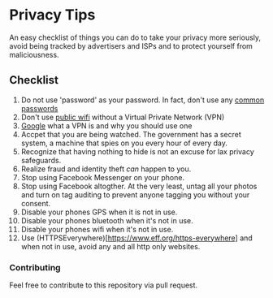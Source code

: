 # Privacy Tips
An easy checklist of things you can do to take your privacy more seriously, avoid being tracked by advertisers and ISPs and to protect yourself from maliciousness.

## Checklist

1. Do not use 'password' as your password. In fact, don't use any [common passwords](https://blog.keepersecurity.com/2017/01/13/most-common-passwords-of-2016-research-study/)
2. Don't use [public wifi](PUBLICWIFI.md) without a Virtual Private Network (VPN)
3. [Google](https://www.google.com/) what a VPN is and why you should use one
4. Accpet that you are being watched. The government has a secret system, a machine that spies on you every hour of every day.
5. Recognize that having nothing to hide is not an excuse for lax privacy safeguards.
6. Realize fraud and identity theft _can_ happen to you.
7. Stop using Facebook Messenger on your phone.
8. Stop using Facebook altogther.  At the very least, untag all your photos and turn on tag auditing to prevent anyone tagging you without your consent.
9. Disable your phones GPS when it is not in use.
10. Disable your phones bluetooth when it's not in use.
11. Disable your phones wifi when it's not in use.
12. Use (HTTPSEverywhere)[https://www.eff.org/https-everywhere] and when not in use, avoid any and all http only websites.

### Contributing

Feel free to contribute to this repository via pull request.
